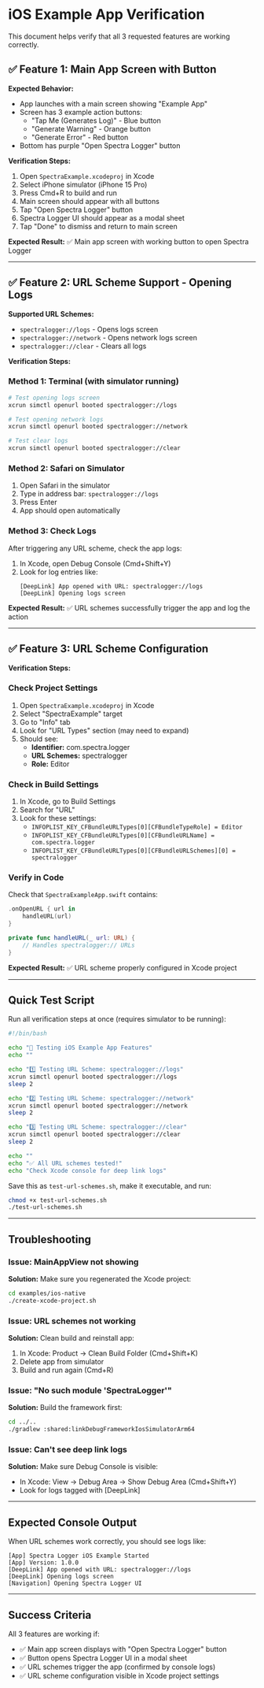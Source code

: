 # iOS Example App Verification

This document helps verify that all 3 requested features are working correctly.

## ✅ Feature 1: Main App Screen with Button

**Expected Behavior:**
- App launches with a main screen showing "Example App"
- Screen has 3 example action buttons:
  - "Tap Me (Generates Log)" - Blue button
  - "Generate Warning" - Orange button
  - "Generate Error" - Red button
- Bottom has purple "Open Spectra Logger" button

**Verification Steps:**
1. Open `SpectraExample.xcodeproj` in Xcode
2. Select iPhone simulator (iPhone 15 Pro)
3. Press Cmd+R to build and run
4. Main screen should appear with all buttons
5. Tap "Open Spectra Logger" button
6. Spectra Logger UI should appear as a modal sheet
7. Tap "Done" to dismiss and return to main screen

**Expected Result:** ✅ Main app screen with working button to open Spectra Logger

---

## ✅ Feature 2: URL Scheme Support - Opening Logs

**Supported URL Schemes:**
- `spectralogger://logs` - Opens logs screen
- `spectralogger://network` - Opens network logs screen
- `spectralogger://clear` - Clears all logs

**Verification Steps:**

### Method 1: Terminal (with simulator running)
```bash
# Test opening logs screen
xcrun simctl openurl booted spectralogger://logs

# Test opening network logs
xcrun simctl openurl booted spectralogger://network

# Test clear logs
xcrun simctl openurl booted spectralogger://clear
```

### Method 2: Safari on Simulator
1. Open Safari in the simulator
2. Type in address bar: `spectralogger://logs`
3. Press Enter
4. App should open automatically

### Method 3: Check Logs
After triggering any URL scheme, check the app logs:
1. In Xcode, open Debug Console (Cmd+Shift+Y)
2. Look for log entries like:
   ```
   [DeepLink] App opened with URL: spectralogger://logs
   [DeepLink] Opening logs screen
   ```

**Expected Result:** ✅ URL schemes successfully trigger the app and log the action

---

## ✅ Feature 3: URL Scheme Configuration

**Verification Steps:**

### Check Project Settings
1. Open `SpectraExample.xcodeproj` in Xcode
2. Select "SpectraExample" target
3. Go to "Info" tab
4. Look for "URL Types" section (may need to expand)
5. Should see:
   - **Identifier:** com.spectra.logger
   - **URL Schemes:** spectralogger
   - **Role:** Editor

### Check in Build Settings
1. In Xcode, go to Build Settings
2. Search for "URL"
3. Look for these settings:
   - `INFOPLIST_KEY_CFBundleURLTypes[0][CFBundleTypeRole] = Editor`
   - `INFOPLIST_KEY_CFBundleURLTypes[0][CFBundleURLName] = com.spectra.logger`
   - `INFOPLIST_KEY_CFBundleURLTypes[0][CFBundleURLSchemes][0] = spectralogger`

### Verify in Code
Check that `SpectraExampleApp.swift` contains:
```swift
.onOpenURL { url in
    handleURL(url)
}

private func handleURL(_ url: URL) {
    // Handles spectralogger:// URLs
}
```

**Expected Result:** ✅ URL scheme properly configured in Xcode project

---

## Quick Test Script

Run all verification steps at once (requires simulator to be running):

```bash
#!/bin/bash

echo "🧪 Testing iOS Example App Features"
echo ""

echo "1️⃣ Testing URL Scheme: spectralogger://logs"
xcrun simctl openurl booted spectralogger://logs
sleep 2

echo "2️⃣ Testing URL Scheme: spectralogger://network"
xcrun simctl openurl booted spectralogger://network
sleep 2

echo "3️⃣ Testing URL Scheme: spectralogger://clear"
xcrun simctl openurl booted spectralogger://clear
sleep 2

echo ""
echo "✅ All URL schemes tested!"
echo "Check Xcode console for deep link logs"
```

Save this as `test-url-schemes.sh`, make it executable, and run:
```bash
chmod +x test-url-schemes.sh
./test-url-schemes.sh
```

---

## Troubleshooting

### Issue: MainAppView not showing
**Solution:** Make sure you regenerated the Xcode project:
```bash
cd examples/ios-native
./create-xcode-project.sh
```

### Issue: URL schemes not working
**Solution:** Clean build and reinstall app:
1. In Xcode: Product → Clean Build Folder (Cmd+Shift+K)
2. Delete app from simulator
3. Build and run again (Cmd+R)

### Issue: "No such module 'SpectraLogger'"
**Solution:** Build the framework first:
```bash
cd ../..
./gradlew :shared:linkDebugFrameworkIosSimulatorArm64
```

### Issue: Can't see deep link logs
**Solution:** Make sure Debug Console is visible:
- In Xcode: View → Debug Area → Show Debug Area (Cmd+Shift+Y)
- Look for logs tagged with [DeepLink]

---

## Expected Console Output

When URL schemes work correctly, you should see logs like:

```
[App] Spectra Logger iOS Example Started
[App] Version: 1.0.0
[DeepLink] App opened with URL: spectralogger://logs
[DeepLink] Opening logs screen
[Navigation] Opening Spectra Logger UI
```

---

## Success Criteria

All 3 features are working if:
- ✅ Main app screen displays with "Open Spectra Logger" button
- ✅ Button opens Spectra Logger UI in a modal sheet
- ✅ URL schemes trigger the app (confirmed by console logs)
- ✅ URL scheme configuration visible in Xcode project settings
